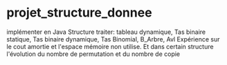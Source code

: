 # projet_structure_donnee
implémenter en Java
Structure traiter: tableau dynamique, Tas binaire statique, Tas binaire dynamique, Tas Binomial, B_Arbre, Avl
Expérience sur le cout amortie et l'espace mémoire non utilise.
Et dans certain structure l'évolution du nombre de permutation et du nombre de copie

